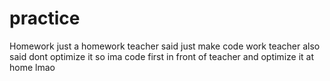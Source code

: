 # practice
Homework
just a homework 
teacher said just make code work
teacher also said dont optimize it
so ima code first in front of teacher and optimize it at home lmao
